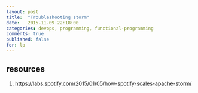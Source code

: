 ```yaml
---
layout: post
title:  "Troubleshooting storm"
date:   2015-11-09 22:18:00
categories: devops, programming, functional-programming
comments: true
published: false
for: lp
---
```

resources
---------
1. https://labs.spotify.com/2015/01/05/how-spotify-scales-apache-storm/